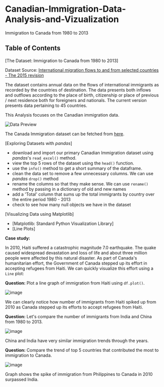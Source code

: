 # Canadian-Immigration-Data-Analysis-and-Vizualization
Immigration to Canada from 1980 to 2013


## Table of Contents

<div class="alert alert-block alert-info" style="margin-top: 20px">


[The Dataset: Immigration to Canada from 1980 to 2013]<br>

Dataset Source: [International migration flows to and from selected countries - The 2015 revision](https://www.un.org/development/desa/pd/data/international-migration-flows)


The dataset contains annual data on the flows of international immigrants as recorded by the countries of destination. The data presents both inflows and outflows according to the place of birth, citizenship or place of previous / next residence both for foreigners and nationals. The current version presents data pertaining to 45 countries.

This Analysis focuses on the Canadian immigration data.

![Data Preview](https://cf-courses-data.s3.us.cloud-object-storage.appdomain.cloud/IBMDeveloperSkillsNetwork-DV0101EN-SkillsNetwork/labs/Module%201/images/DataSnapshot.png)

The Canada Immigration dataset can be fetched from <a href="https://www.un.org/development/desa/pd/sites/www.un.org.development.desa.pd/files/undesa_pd_2015_migration_flow_totals.xlsx">here</a>.


[Exploring Datasets with *pandas*]<br>
* download and import our primary Canadian Immigration dataset using *pandas*'s `read_excel()` method.
* view the top 5 rows of the dataset using the `head()` function.
* use the `info()` method to get a short summary of the dataframe.
* clean the data set to remove a few unnecessary columns. We can use *pandas* `drop()` method
* rename the columns so that they make sense. We can use `rename()` method by passing in a dictionary of old and new names
* add a 'Total' column that sums up the total immigrants by country over the entire period 1980 - 2013
* check to see how many null objects we have in the dataset



[Visualizing Data using Matplotlib] <br>
*  [Matplotlib: Standard Python Visualization Library] <br>
*  [Line Plots]


**Case study:**

In 2010, Haiti suffered a catastrophic magnitude 7.0 earthquake. The quake caused widespread devastation and loss of life and about three million people were affected by this natural disaster. As part of Canada's humanitarian effort, the Government of Canada stepped up its effort in accepting refugees from Haiti. We can quickly visualize this effort using a `Line` plot:

**Question:** Plot a line graph of immigration from Haiti using `df.plot()`.

![image](https://github.com/IkChristine/Canadian-Immigration-Data-Analysis-and-Vizualization/assets/104997783/19bb7693-da54-48f6-9cc9-a23d144826b5)


We can clearly notice how number of immigrants from Haiti spiked up from 2010 as Canada stepped up its efforts to accept refugees from Haiti.


**Question:** Let's compare the number of immigrants from India and China from 1980 to 2013.

![image](https://github.com/IkChristine/Canadian-Immigration-Data-Analysis-and-Vizualization/assets/104997783/7c9a453b-2ab7-42d0-8367-bb7742ad050a)

China and India have very similar immigration trends through the years.

**Question:** Compare the trend of top 5 countries that contributed the most to immigration to Canada.

![image](https://github.com/IkChristine/Canadian-Immigration-Data-Analysis-and-Vizualization/assets/104997783/63d2258d-aeec-40aa-9d85-aa95685d8b6e)

Graph shows the spike of immigration from Philippines to Canada in 2010 surpassed India.



</div>

